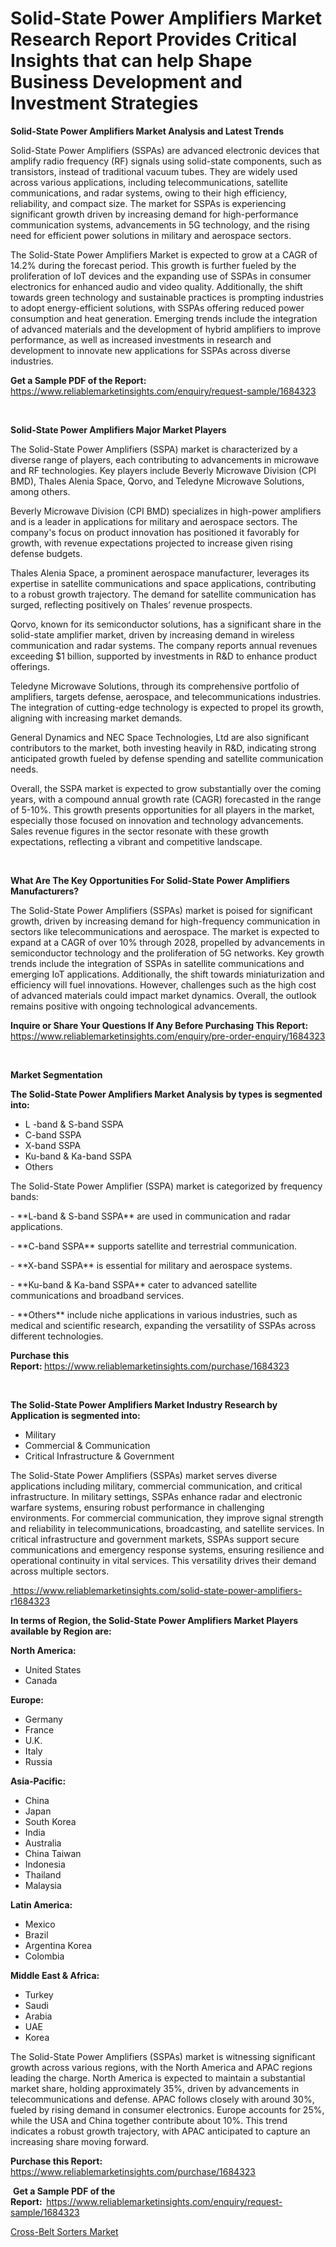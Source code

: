 <p><h1>Solid-State Power Amplifiers Market Research Report Provides Critical Insights that can help Shape Business Development and Investment Strategies</h1></p><p><strong>Solid-State Power Amplifiers Market Analysis and Latest Trends</strong></p>
<p><p>Solid-State Power Amplifiers (SSPAs) are advanced electronic devices that amplify radio frequency (RF) signals using solid-state components, such as transistors, instead of traditional vacuum tubes. They are widely used across various applications, including telecommunications, satellite communications, and radar systems, owing to their high efficiency, reliability, and compact size. The market for SSPAs is experiencing significant growth driven by increasing demand for high-performance communication systems, advancements in 5G technology, and the rising need for efficient power solutions in military and aerospace sectors.</p><p>The Solid-State Power Amplifiers Market is expected to grow at a CAGR of 14.2% during the forecast period. This growth is further fueled by the proliferation of IoT devices and the expanding use of SSPAs in consumer electronics for enhanced audio and video quality. Additionally, the shift towards green technology and sustainable practices is prompting industries to adopt energy-efficient solutions, with SSPAs offering reduced power consumption and heat generation. Emerging trends include the integration of advanced materials and the development of hybrid amplifiers to improve performance, as well as increased investments in research and development to innovate new applications for SSPAs across diverse industries.</p></p>
<p><strong>Get a Sample PDF of the Report:&nbsp;</strong> <a href="https://www.reliablemarketinsights.com/enquiry/request-sample/1684323?utm_campaign=2004&utm_medium=2&utm_source=Github&utm_content=ia&utm_term=30122024&utm_id=solid-state-power-amplifiers">https://www.reliablemarketinsights.com/enquiry/request-sample/1684323</a></p>
<p>&nbsp;</p>
<p><strong>Solid-State Power Amplifiers Major Market Players</strong></p>
<p><p>The Solid-State Power Amplifiers (SSPA) market is characterized by a diverse range of players, each contributing to advancements in microwave and RF technologies. Key players include Beverly Microwave Division (CPI BMD), Thales Alenia Space, Qorvo, and Teledyne Microwave Solutions, among others.</p><p>Beverly Microwave Division (CPI BMD) specializes in high-power amplifiers and is a leader in applications for military and aerospace sectors. The company's focus on product innovation has positioned it favorably for growth, with revenue expectations projected to increase given rising defense budgets.</p><p>Thales Alenia Space, a prominent aerospace manufacturer, leverages its expertise in satellite communications and space applications, contributing to a robust growth trajectory. The demand for satellite communication has surged, reflecting positively on Thales’ revenue prospects.</p><p>Qorvo, known for its semiconductor solutions, has a significant share in the solid-state amplifier market, driven by increasing demand in wireless communication and radar systems. The company reports annual revenues exceeding $1 billion, supported by investments in R&D to enhance product offerings.</p><p>Teledyne Microwave Solutions, through its comprehensive portfolio of amplifiers, targets defense, aerospace, and telecommunications industries. The integration of cutting-edge technology is expected to propel its growth, aligning with increasing market demands.</p><p>General Dynamics and NEC Space Technologies, Ltd are also significant contributors to the market, both investing heavily in R&D, indicating strong anticipated growth fueled by defense spending and satellite communication needs.</p><p>Overall, the SSPA market is expected to grow substantially over the coming years, with a compound annual growth rate (CAGR) forecasted in the range of 5-10%. This growth presents opportunities for all players in the market, especially those focused on innovation and technology advancements. Sales revenue figures in the sector resonate with these growth expectations, reflecting a vibrant and competitive landscape.</p></p>
<p>&nbsp;</p>
<p><strong>What Are The Key Opportunities For Solid-State Power Amplifiers Manufacturers?</strong></p>
<p><p>The Solid-State Power Amplifiers (SSPAs) market is poised for significant growth, driven by increasing demand for high-frequency communication in sectors like telecommunications and aerospace. The market is expected to expand at a CAGR of over 10% through 2028, propelled by advancements in semiconductor technology and the proliferation of 5G networks. Key growth trends include the integration of SSPAs in satellite communications and emerging IoT applications. Additionally, the shift towards miniaturization and efficiency will fuel innovations. However, challenges such as the high cost of advanced materials could impact market dynamics. Overall, the outlook remains positive with ongoing technological advancements.</p></p>
<p><strong>Inquire or Share Your Questions If Any Before Purchasing This Report:</strong> <a href="https://www.reliablemarketinsights.com/enquiry/pre-order-enquiry/1684323?utm_campaign=2004&utm_medium=2&utm_source=Github&utm_content=ia&utm_term=30122024&utm_id=solid-state-power-amplifiers">https://www.reliablemarketinsights.com/enquiry/pre-order-enquiry/1684323</a></p>
<p>&nbsp;</p>
<p><strong>Market Segmentation</strong></p>
<p><strong>The Solid-State Power Amplifiers Market Analysis by types is segmented into:</strong></p>
<p><ul><li>L -band & S-band SSPA</li><li>C-band SSPA</li><li>X-band SSPA</li><li>Ku-band & Ka-band SSPA</li><li>Others</li></ul></p>
<p><p>The Solid-State Power Amplifier (SSPA) market is categorized by frequency bands: </p><p>- **L-band & S-band SSPA** are used in communication and radar applications.</p><p>- **C-band SSPA** supports satellite and terrestrial communication.</p><p>- **X-band SSPA** is essential for military and aerospace systems.</p><p>- **Ku-band & Ka-band SSPA** cater to advanced satellite communications and broadband services.</p><p>- **Others** include niche applications in various industries, such as medical and scientific research, expanding the versatility of SSPAs across different technologies.</p></p>
<p><strong>Purchase this Report:&nbsp;</strong><a href="https://www.reliablemarketinsights.com/purchase/1684323?utm_campaign=2004&utm_medium=2&utm_source=Github&utm_content=ia&utm_term=30122024&utm_id=solid-state-power-amplifiers">https://www.reliablemarketinsights.com/purchase/1684323</a></p>
<p>&nbsp;</p>
<p><strong>The Solid-State Power Amplifiers Market Industry Research by Application is segmented into:</strong></p>
<p><ul><li>Military</li><li>Commercial & Communication</li><li>Critical Infrastructure & Government</li></ul></p>
<p><p>The Solid-State Power Amplifiers (SSPAs) market serves diverse applications including military, commercial communication, and critical infrastructure. In military settings, SSPAs enhance radar and electronic warfare systems, ensuring robust performance in challenging environments. For commercial communication, they improve signal strength and reliability in telecommunications, broadcasting, and satellite services. In critical infrastructure and government markets, SSPAs support secure communications and emergency response systems, ensuring resilience and operational continuity in vital services. This versatility drives their demand across multiple sectors.</p></p>
<p><a href="https://www.reliablemarketinsights.com/solid-state-power-amplifiers-r1684323?utm_campaign=2004&utm_medium=2&utm_source=Github&utm_content=ia&utm_term=30122024&utm_id=solid-state-power-amplifiers">&nbsp;https://www.reliablemarketinsights.com/solid-state-power-amplifiers-r1684323</a></p>
<p><strong>In terms of Region, the Solid-State Power Amplifiers Market Players available by Region are:</strong></p>
<p>
    <p> <strong> North America: </strong>
        <ul>
            <li>United States</li>
            <li>Canada</li>
        </ul>
        </p> 
    <p> <strong> Europe: </strong>
        <ul>
            <li>Germany</li>
            <li>France</li>
            <li>U.K.</li>
            <li>Italy</li>
            <li>Russia</li>
        </ul>
        </p> 
    <p> <strong> Asia-Pacific: </strong>
        <ul>
            <li>China</li>
            <li>Japan</li>
            <li>South Korea</li>
            <li>India</li>
            <li>Australia</li>
            <li>China Taiwan</li>
            <li>Indonesia</li>
            <li>Thailand</li>
            <li>Malaysia</li>
        </ul>
        </p> 
    <p> <strong> Latin America: </strong>
        <ul>
            <li>Mexico</li>
            <li>Brazil</li>
            <li>Argentina Korea</li>
            <li>Colombia</li>
        </ul>
        </p> 
    <p> <strong> Middle East & Africa: </strong>
        <ul>
            <li>Turkey</li>
            <li>Saudi</li>
            <li>Arabia</li>
            <li>UAE</li>
            <li>Korea</li>
        </ul>
    </p>
    </p>
<p><p>The Solid-State Power Amplifiers (SSPAs) market is witnessing significant growth across various regions, with the North America and APAC regions leading the charge. North America is expected to maintain a substantial market share, holding approximately 35%, driven by advancements in telecommunications and defense. APAC follows closely with around 30%, fueled by rising demand in consumer electronics. Europe accounts for 25%, while the USA and China together contribute about 10%. This trend indicates a robust growth trajectory, with APAC anticipated to capture an increasing share moving forward.</p></p>
<p><strong>Purchase this Report: </strong><a href="https://www.reliablemarketinsights.com/purchase/1684323?utm_campaign=2004&utm_medium=2&utm_source=Github&utm_content=ia&utm_term=30122024&utm_id=solid-state-power-amplifiers">https://www.reliablemarketinsights.com/purchase/1684323</a></p>
<p>&nbsp;<strong>Get a Sample PDF of the Report:&nbsp;&nbsp;</strong><a href="https://www.reliablemarketinsights.com/enquiry/request-sample/1684323?utm_campaign=2004&utm_medium=2&utm_source=Github&utm_content=ia&utm_term=30122024&utm_id=solid-state-power-amplifiers">https://www.reliablemarketinsights.com/enquiry/request-sample/1684323</a></p>
<p><strong></strong></p>
<p><p><a href="https://github.com/globismark/Market-Research-Report-List-5/blob/main/cross-belt-sorters-market.md?utm_campaign=2004&utm_medium=2&utm_source=Github&utm_content=ia&utm_term=30122024&utm_id=solid-state-power-amplifiers">Cross-Belt Sorters Market</a></p></p>